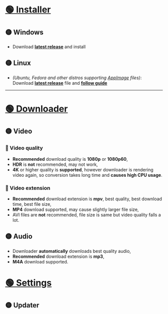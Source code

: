 # [🟢 Installer]()
## 🟡 Windows
- Download **[latest release](https://github.com/Bajojajo-xD/YTDownloader/releases/latest/download/YTdownloader-Web-Setup.exe)** and install

## 🟡 Linux
- *(Ubuntu, Fedora and other distros supporting [AppImage](https://appimage.org/) files)*: Download **[latest release](https://github.com/Bajojajo-xD/YTDownloader/releases/latest/download/YTDownloader.AppImage)** file and **[follow guide](https://fedoraproject.org/wiki/AppImage)**


<hr />

# [🟢 Downloader]()
## 🟡 Video
### 🔵 Video quality
- **Recommended** download quality is **1080p** or **1080p60**, 
- **HDR** is **not** recommended, may not work,
- **4K** or higher quality is **supported**, however downloader is rendering video again, so conversion takes long time and **causes high CPU usage**.
### 🔵 Video extension
- **Recommended** download extension is **mpv**, best quality, best download time, best file size,
- **MP4** download supported, may cause slightly larger file size,
- AVI files are **not** recommended, file size is same but video quality falls a lot.

## 🟡 Audio
- Downloader **automatically** downloads best quality audio,
- **Recommended** download extension is **mp3**,
- **M4A** download supported.

# [🟢 Settings]()
## 🟡 Updater
